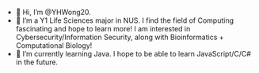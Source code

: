 - 👋 Hi, I’m @YHWong20.
- 👀 I’m a Y1 Life Sciences major in NUS. I find the field of Computing fascinating and hope to learn more! I am interested in Cybersecurity/Information Security, along with Bioinformatics + Computational Biology!
- 🌱 I’m currently learning Java. I hope to be able to learn JavaScript/C/C# in the future.

<!---
YHWong20/YHWong20 is a ✨ special ✨ repository because its `README.md` (this file) appears on your GitHub profile.
You can click the Preview link to take a look at your changes.
--->
